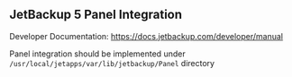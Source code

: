 ## JetBackup 5 Panel Integration

Developer Documentation: https://docs.jetbackup.com/developer/manual


Panel integration should be implemented under `/usr/local/jetapps/var/lib/jetbackup/Panel` directory
